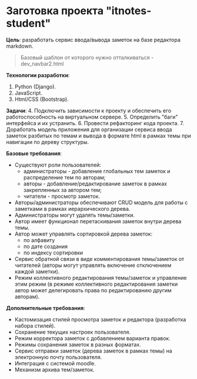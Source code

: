 # Заготовка проекта "itnotes-student"

**Цель**: разработать сервис ввода/вывода заметок на базе редактора markdown.

> Базовый шаблон от которого нужно отталкиваться - dev_navbar2.html

**Технологии разработки**:
1. Python (Django).
2. JavaScript.
3. Html/CSS (Bootstrap).

**Задачи**:
4. Подключить зависимости к проекту и обеспечить его работоспособность на виртуальном сервере.
5. Определить "баги" интерфейса и их устранить.
6. Провести рефакторинг кода проекта.
7. Доработать модель приложения для организации сервиса ввода заметок разбитых по темам  и вывода в формате html в рамках темы при навигации по дереву структуры.

**Базовые требования**:
* Существуют роли пользователей:
	* администраторы - добавление глобальных тем заметок и распределение тем по авторам;
	* авторы - добавление/редактирование заметок в рамках закрепленных за автором тем;
	* читатели - просмотр заметок.
* Авторы/администраторы обеспечивают CRUD модель для работы с заметками в рамках иерархического дерева.
* Администраторы могут удалять темы/заметки.
* Автор имеет функционал перетаскивания заметок внутри дерева темы.
* Автор может управлять сортировкой дерева заметок: 
	* по алфавиту
	* по дате создания
	* по индексу сортировки
* Сервис обратной связи в виде комментирования темы/заметок от читателей (авторы могут управлять включение отключением каждой заметки).
* Режим коллективного редактирования темы/заметок и управление этим режим (в режиме коллективного редактирования заметки автор может делегировать права по редактированию другим авторам).

**Дополнительные требования**:
* Кастомизация стилей просмотра заметок и редактора (разработка набора стилей). 
* Сохранение текущих настроек пользователя.
* Режим корректора заметок с добавлением варианта правок.
* Режимы сохранения заметок в разных форматах.
* Сервис отправки заметок (дерева заметок в рамках темы) на электронную почту пользователя.
* Интеграция с системой moodle.
* Механизм архива тем/заметок.
